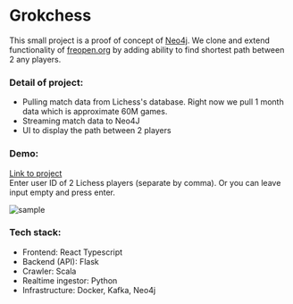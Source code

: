 # Grokchess

This small project is a proof of concept of [Neo4j](https://neo4j.com/). We clone and extend functionality of [freopen.org](https://lichess.org/@/freopen/blog/carlsen-number-for-every-lichess-user/DzjHeprV) by adding ability to find shortest path between 2 any players.

### Detail of project:
- Pulling match data from Lichess's database. Right now we pull 1 month data which is approximate 60M games.
- Streaming match data to Neo4J
- UI to display the path between 2 players

### Demo:
[Link to project](http://neo4j-demo.lab.grokking.org/)  
Enter user ID of 2 Lichess players (separate by comma). Or you can leave input empty and press enter.

![sample](https://cdn.discordapp.com/attachments/1120412662564667544/1142449560254435549/image.png)
### Tech stack:
- Frontend: React Typescript
- Backend (API): Flask
- Crawler: Scala
- Realtime ingestor: Python
- Infrastructure: Docker, Kafka, Neo4j
